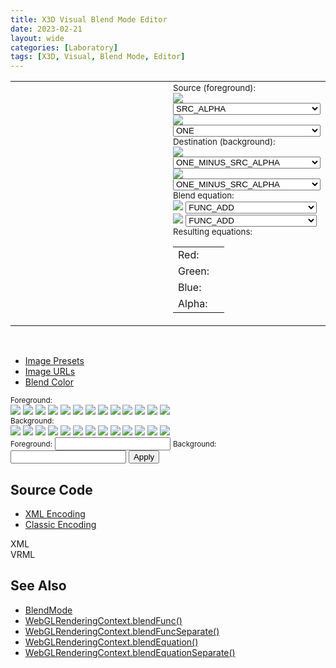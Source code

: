 ```yaml
---
title: X3D Visual Blend Mode Editor
date: 2023-02-21
layout: wide
categories: [Laboratory]
tags: [X3D, Visual, Blend Mode, Editor]
---
```

<link rel="stylesheet" type="text/css" href="https://cdn.jsdelivr.net/gh/cferdinandi/tabby@12.0.0/dist/css/tabby-ui.min.css">
<script src="https://cdn.jsdelivr.net/gh/cferdinandi/tabby@12.0.0/dist/js/tabby.polyfills.min.js"></script>
<script type="module" src="https://create3000.github.io/media/laboratory/blend-mode/blend-mode.mjs"></script>
<link rel="stylesheet" href="https://create3000.github.io/media/laboratory/blend-mode/style.css">

<table class="blend-mode">
   <tbody>
      <tr>
         <td>
            <x3d-canvas class="blend-mode checkerboard" src="https://create3000.github.io/media/laboratory/blend-mode/blend-mode.x3d" splashScreen="false"></x3d-canvas>
         </td>
         <td style="width: 30%; padding-left: 1.5rem;">
            <small class="small">Source (foreground):</small>
            <br>
            <img src="https://create3000.github.io/media/laboratory/blend-mode/assets/color-wheel.png">
            <select id="source-color">
               <option>ZERO</option>
               <option>ONE</option>
               <option>SRC_COLOR</option>
               <option>ONE_MINUS_SRC_COLOR</option>
               <option>DST_COLOR</option>
               <option>ONE_MINUS_DST_COLOR</option>
               <option selected="selected">SRC_ALPHA</option>
               <option>ONE_MINUS_SRC_ALPHA</option>
               <option>DST_ALPHA</option>
               <option>ONE_MINUS_DST_ALPHA</option>
               <option>SRC_ALPHA_SATURATE</option>
               <option>CONSTANT_COLOR</option>
               <option>ONE_MINUS_CONSTANT_COLOR</option>
               <option>CONSTANT_ALPHA</option>
               <option>ONE_MINUS_CONSTANT_ALPHA</option>
            </select>
            <br>
            <img src="https://create3000.github.io/media/laboratory/blend-mode/assets/contrast.png">
            <select id="source-alpha">
               <option>ZERO</option>
               <option selected="selected">ONE</option>
               <option>SRC_COLOR</option>
               <option>ONE_MINUS_SRC_COLOR</option>
               <option>DST_COLOR</option>
               <option>ONE_MINUS_DST_COLOR</option>
               <option>SRC_ALPHA</option>
               <option>ONE_MINUS_SRC_ALPHA</option>
               <option>DST_ALPHA</option>
               <option>ONE_MINUS_DST_ALPHA</option>
               <option>SRC_ALPHA_SATURATE</option>
               <option>CONSTANT_COLOR</option>
               <option>ONE_MINUS_CONSTANT_COLOR</option>
               <option>CONSTANT_ALPHA</option>
               <option>ONE_MINUS_CONSTANT_ALPHA</option>
            </select>
            <br>
            <small class="small">Destination (background):</small>
            <br>
            <img src="https://create3000.github.io/media/laboratory/blend-mode/assets/color-wheel.png">
            <select id="destination-color">
               <option>ZERO</option><option>ONE</option>
               <option>SRC_COLOR</option>
               <option>ONE_MINUS_SRC_COLOR</option>
               <option>DST_COLOR</option>
               <option>ONE_MINUS_DST_COLOR</option>
               <option>SRC_ALPHA</option>
               <option selected="selected">ONE_MINUS_SRC_ALPHA</option>
               <option>DST_ALPHA</option>
               <option>ONE_MINUS_DST_ALPHA</option>
               <option>SRC_ALPHA_SATURATE</option>
               <option>CONSTANT_COLOR</option>
               <option>ONE_MINUS_CONSTANT_COLOR</option>
               <option>CONSTANT_ALPHA</option>
               <option>ONE_MINUS_CONSTANT_ALPHA</option>
            </select>
            <br>
            <img src="https://create3000.github.io/media/laboratory/blend-mode/assets/contrast.png">
            <select id="destination-alpha">
               <option>ZERO</option>
               <option>ONE</option>
               <option>SRC_COLOR</option>
               <option>ONE_MINUS_SRC_COLOR</option>
               <option>DST_COLOR</option>
               <option>ONE_MINUS_DST_COLOR</option>
               <option>SRC_ALPHA</option>
               <option selected="selected">ONE_MINUS_SRC_ALPHA</option>
               <option>DST_ALPHA</option>
               <option>ONE_MINUS_DST_ALPHA</option>
               <option>SRC_ALPHA_SATURATE</option>
               <option>CONSTANT_COLOR</option>
               <option>ONE_MINUS_CONSTANT_COLOR</option>
               <option>CONSTANT_ALPHA</option>
               <option>ONE_MINUS_CONSTANT_ALPHA</option>
            </select>
            <br>
            <small class="small">Blend equation:</small>
            <br>
            <img src="https://create3000.github.io/media/laboratory/blend-mode/assets/color-wheel.png">
            <select id="equation-color">
               <option selected="selected">FUNC_ADD</option>
               <option>FUNC_SUBTRACT</option>
               <option>FUNC_REVERSE_SUBTRACT</option>
               <option>MIN</option><option>MAX</option>
            </select>
            <br>
            <img src="https://create3000.github.io/media/laboratory/blend-mode/assets/contrast.png">
            <select id="equation-alpha">
               <option selected="selected">FUNC_ADD</option>
               <option>FUNC_SUBTRACT</option>
               <option>FUNC_REVERSE_SUBTRACT</option>
               <option>MIN</option>
               <option>MAX</option>
            </select>
            <br>
            <small class="small">Resulting equations:</small>
            <table>
               <tbody>
                  <tr class="red">
                     <td>Red:</td>
                     <td id="red-equation"></td>
                  </tr>
                  <tr class="green">
                     <td>Green:</td>
                     <td id="green-equation"></td>
                  </tr><tr class="blue">
                     <td>Blue:</td><td id="blue-equation"></td>
                  </tr>
                  <tr>
                     <td>Alpha:</td><td id="alpha-equation"></td>
                  </tr>
               </tbody>
            </table>
         </td>
      </tr>
   </tbody>
</table>

<br>

<ul data-image-presets-tabs>
	<li><a data-tabby-default href="#preset-images">Image Presets</a></li>
	<li><a href="#image-urls">Image URLs</a></li>
	<li><a href="#blend-color">Blend Color</a></li>
</ul>

<div id="preset-images">
   <small class="small">Foreground:</small>
   <div id="foreground-images">
      <img src="https://create3000.github.io/media/laboratory/blend-mode/assets/images/lena.png">
      <img src="https://create3000.github.io/media/laboratory/blend-mode/assets/images/earth.png">
      <img src="https://create3000.github.io/media/laboratory/blend-mode/assets/images/panther.png">
      <img src="https://create3000.github.io/media/laboratory/blend-mode/assets/images/flower.png">
      <img src="https://create3000.github.io/media/laboratory/blend-mode/assets/images/cloud.png">
      <img src="https://create3000.github.io/media/laboratory/blend-mode/assets/images/forest.png">
      <img src="https://create3000.github.io/media/laboratory/blend-mode/assets/images/city.png">
      <img src="https://create3000.github.io/media/laboratory/blend-mode/assets/images/death-star.png">
      <img src="https://create3000.github.io/media/laboratory/blend-mode/assets/images/colors.png">
      <img src="https://create3000.github.io/media/laboratory/blend-mode/assets/images/golden-gate-bridge.jpeg">
      <img src="https://create3000.github.io/media/laboratory/blend-mode/assets/images/water.jpeg">
      <img src="https://create3000.github.io/media/laboratory/blend-mode/assets/images/sunset.jpeg">
      <img src="https://create3000.github.io/media/laboratory/blend-mode/assets/images/night-sky.jpeg">
   </div>
   <small class="small">Background:</small>
   <div id="background-images">
      <img src="https://create3000.github.io/media/laboratory/blend-mode/assets/images/lena.png">
      <img src="https://create3000.github.io/media/laboratory/blend-mode/assets/images/earth.png">
      <img src="https://create3000.github.io/media/laboratory/blend-mode/assets/images/panther.png">
      <img src="https://create3000.github.io/media/laboratory/blend-mode/assets/images/flower.png">
      <img src="https://create3000.github.io/media/laboratory/blend-mode/assets/images/cloud.png">
      <img src="https://create3000.github.io/media/laboratory/blend-mode/assets/images/forest.png">
      <img src="https://create3000.github.io/media/laboratory/blend-mode/assets/images/city.png">
      <img src="https://create3000.github.io/media/laboratory/blend-mode/assets/images/death-star.png">
      <img src="https://create3000.github.io/media/laboratory/blend-mode/assets/images/colors.png">
      <img src="https://create3000.github.io/media/laboratory/blend-mode/assets/images/lake.jpeg">
      <img src="https://create3000.github.io/media/laboratory/blend-mode/assets/images/desktop.jpeg">
      <img src="https://create3000.github.io/media/laboratory/blend-mode/assets/images/city-night.jpeg">
      <img src="https://create3000.github.io/media/laboratory/blend-mode/assets/images/castle.jpeg">
   </div>
</div>
<div id="image-urls">
   <small class="small">Foreground:</small>
   <input class="url" id="foreground-url" type="text">
   <small class="small">Background:</small>
   <input class="url" id="background-url" type="text">
   <button id="change-urls">Apply</button>
</div>
<div id="blend-color">
   <div class="color checkerboard"></div>
   <div class="color" style="background: #ffffff;"></div>
   <div class="color" style="background: #000000;"></div>
   <div class="color" style="background: #ff0000;"></div>
   <div class="color" style="background: #00ff00;"></div>
   <div class="color" style="background: #0000ff;"></div>
   <div class="color" style="background: #00ffff;"></div>
   <div class="color" style="background: #ff00ff;"></div>
   <div class="color" style="background: #ffff00;"></div>
   <div class="color" style="background: #E77557;"></div>
   <div class="color" style="background: #E7508B;"></div>
   <div class="color" style="background: #8674E7;"></div>
   <div class="color" style="background: #76E7B3;"></div>
</div>

<h2>Source Code</h2>

<ul data-encoding-tabs>
	<li><a data-tabby-default href="#xml-encoding">XML Encoding</a></li>
	<li><a href="#vrml-encoding">Classic Encoding</a></li>
</ul>

<div id="xml-encoding"><div id="XML">XML</div></div>
<div id="vrml-encoding"><div id="VRML">VRML</div></div>

<h2>See Also</h2>
<ul>
   <li><a href="../components/x-ite/blendmode">BlendMode</a></li>
   <li><a href="https://developer.mozilla.org/en-US/docs/Web/API/WebGLRenderingContext/blendFunc" target="_blank">WebGLRenderingContext.blendFunc()</a></li>
   <li><a href="https://developer.mozilla.org/en-US/docs/Web/API/WebGLRenderingContext/blendFuncSeparate" target="_blank">WebGLRenderingContext.blendFuncSeparate()</a></li>
   <li><a href="https://developer.mozilla.org/en-US/docs/Web/API/WebGLRenderingContext/blendEquation" target="_blank">WebGLRenderingContext.blendEquation()</a></li>
   <li><a href="https://developer.mozilla.org/en-US/docs/Web/API/WebGLRenderingContext/blendEquationSeparate" target="_blank">WebGLRenderingContext.blendEquationSeparate()</a></li>
</ul>

<script>
new Tabby ("[data-image-presets-tabs]");
new Tabby ("[data-encoding-tabs]");
</script>

